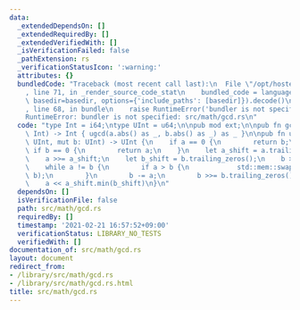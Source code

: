 ```yaml
---
data:
  _extendedDependsOn: []
  _extendedRequiredBy: []
  _extendedVerifiedWith: []
  _isVerificationFailed: false
  _pathExtension: rs
  _verificationStatusIcon: ':warning:'
  attributes: {}
  bundledCode: "Traceback (most recent call last):\n  File \"/opt/hostedtoolcache/Python/3.9.2/x64/lib/python3.9/site-packages/onlinejudge_verify/documentation/build.py\"\
    , line 71, in _render_source_code_stat\n    bundled_code = language.bundle(stat.path,\
    \ basedir=basedir, options={'include_paths': [basedir]}).decode()\n  File \"/opt/hostedtoolcache/Python/3.9.2/x64/lib/python3.9/site-packages/onlinejudge_verify/languages/user_defined.py\"\
    , line 68, in bundle\n    raise RuntimeError('bundler is not specified: {}'.format(path.as_posix()))\n\
    RuntimeError: bundler is not specified: src/math/gcd.rs\n"
  code: "type Int = i64;\ntype UInt = u64;\n\npub mod ext;\n\npub fn gcd(a: Int, b:\
    \ Int) -> Int { ugcd(a.abs() as _, b.abs() as _) as _ }\n\npub fn ugcd(mut a:\
    \ UInt, mut b: UInt) -> UInt {\n    if a == 0 {\n        return b;\n    } else\
    \ if b == 0 {\n        return a;\n    }\n    let a_shift = a.trailing_zeros();\n\
    \    a >>= a_shift;\n    let b_shift = b.trailing_zeros();\n    b >>= b_shift;\n\
    \    while a != b {\n        if a > b {\n            std::mem::swap(&mut a, &mut\
    \ b);\n        }\n        b -= a;\n        b >>= b.trailing_zeros();\n    }\n\
    \    a << a_shift.min(b_shift)\n}\n"
  dependsOn: []
  isVerificationFile: false
  path: src/math/gcd.rs
  requiredBy: []
  timestamp: '2021-02-21 16:57:52+09:00'
  verificationStatus: LIBRARY_NO_TESTS
  verifiedWith: []
documentation_of: src/math/gcd.rs
layout: document
redirect_from:
- /library/src/math/gcd.rs
- /library/src/math/gcd.rs.html
title: src/math/gcd.rs
---
```

